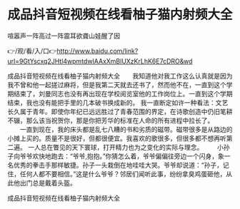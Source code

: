 # 成品抖音短视频在线看柚子猫内射频大全
喧嚣声一阵高过一阵震耳欲聋山娃醒了因

👉/观/看/入/口👉http://www.baidu.com/link?url=9GtYscxq2JHtl4wpmtdwIAAxXmBlUXzKrLhK6E7cDRO&wd

成品抖音短视频在线看柚子猫内射频大全　　我知道他对我工作这么认真就是因为我不曾和他一起搓过麻将，但是我第二天就去还书了，然而他不在，一直到这个学期结束了，刘曼同志也没有再出现在学校阅览室他的工作岗位上。一直到这个学期结束，我也没有能把手里的几本破书换成新的。
	我一直断定如许一种看法：文艺长久属于青年。即使你年纪已远远胜过了青春范围的界定，在诗歌创造中仍旧笔耕不辍，那么该当祝贺你，那是你把芳华的标准在人命的所有进程中拉长了。
　　一直到现在，我的床头都是乱七八糟的书和劣质的磁带。磁带很多是从路边的小摊上买的。质量不是很好，但都很便宜。我喜欢的歌很多，但很多都不想再听第二遍。
一人总在瞥见的天下寰球，打开精力也为之变化的实际与理念。
　　小孙子向爷爷欢快地跑去：“爷爷,抱抱。”你猜怎么着，爷爷偏偏往旁边一个闪身，象一名优秀的拳击手那样敏捷。孙子一头栽倒在地哇哇大哭。爷爷却说道：“孙子，记住，任何人都不要相信。”这是什么爷爷？邻居们闻听此事，纷纷拿臭鸡蛋砸他，从此他出门总是戴着头盔。

成品抖音短视频在线看柚子猫内射频大全
